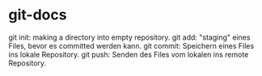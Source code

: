 # git-docs
git init: making a directory into empty repository.
git add: "staging" eines Files, bevor es committed werden kann.
git commit: Speichern eines Files ins lokale Repository.
git push: Senden des Files vom lokalen ins remote Repository.
